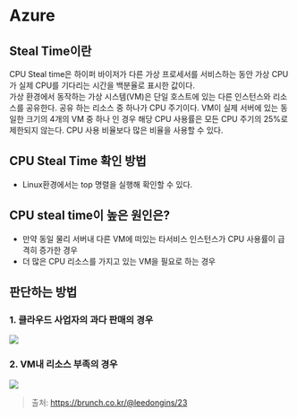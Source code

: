 # Azure
## Steal Time이란
CPU Steal time은 하이퍼 바이저가 다른 가상 프로세서를 서비스하는 동안 가상 CPU가 실제 CPU를 기다리는 시간을 백분율로 표시한 값이다.
</br> 
가상 환경에서 동작하는 가상 시스템(VM)은 단일 호스트에 있는 다른 인스턴스와 리소스를 공유한다. 공유 하는 리소스 중 하나가 CPU 주기이다. VM이 실제 서버에 있는 동일한 크기의
4개의 VM 중 하나 인 경우 해당 CPU 사용률은 모든 CPU 주기의 25%로 제한되지 않는다. CPU 사용 비율보다 많은 비율을 사용할 수 있다.
</br>

## CPU Steal Time 확인 방법
- Linux환경에서는 top 명렬을 실행해 확인할 수 있다.

## CPU steal time이 높은 원인은?
- 만약 동일 물리 서버내 다른 VM에 떠있는 타서비스 인스턴스가 CPU 사용률이 급격히 증가한 경우
- 더 많은 CPU 리소스를 가지고 있는 VM을 필요로 하는 경우

## 판단하는 방법
### 1. 클라우드 사업자의 과다 판매의 경우
![](https://user-images.githubusercontent.com/18229419/62093072-cd4fe980-b2b2-11e9-9300-1d7ad65cb3f7.png)
### 2. VM내 리소스 부족의 경우
![](https://user-images.githubusercontent.com/18229419/62093067-c9bc6280-b2b2-11e9-8439-0102547e589b.png)

> 출처: https://brunch.co.kr/@leedongins/23
